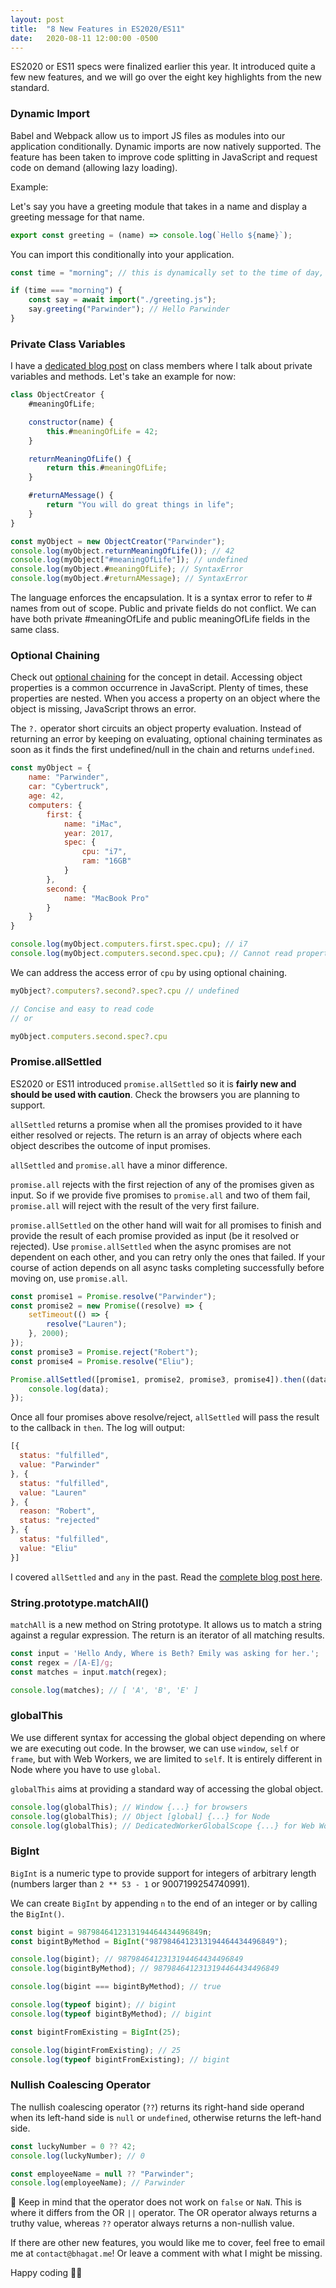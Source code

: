 ```yaml
---
layout: post
title:  "8 New Features in ES2020/ES11"
date:   2020-08-11 12:00:00 -0500
---
```


ES2020 or ES11 specs were finalized earlier this year. It introduced quite a few new features, and we will go over the eight key highlights from the new standard.

### Dynamic Import

Babel and Webpack allow us to import JS files as modules into our application conditionally. Dynamic imports are now natively supported. The feature has been taken to improve code splitting in JavaScript and request code on demand (allowing lazy loading).

Example:

Let's say you have a greeting module that takes in a name and display a greeting message for that name.

```javascript
export const greeting = (name) => console.log(`Hello ${name}`);
```

You can import this conditionally into your application.

```javascript
const time = "morning"; // this is dynamically set to the time of day, hardcoded for example

if (time === "morning") {
    const say = await import("./greeting.js");
    say.greeting("Parwinder"); // Hello Parwinder
}
```

### Private Class Variables

I have a [dedicated blog post](https://bhagat.me/blog/2020/07/21/public-private-protected-variables-classes.html) on class members where I talk about private variables and methods. Let's take an example for now:

```javascript
class ObjectCreator {
    #meaningOfLife;

    constructor(name) {
        this.#meaningOfLife = 42;
    }

    returnMeaningOfLife() {
        return this.#meaningOfLife;
    }

    #returnAMessage() {
        return "You will do great things in life";
    }
}

const myObject = new ObjectCreator("Parwinder");
console.log(myObject.returnMeaningOfLife()); // 42
console.log(myObject["#meaningOfLife"]); // undefined
console.log(myObject.#meaningOfLife); // SyntaxError
console.log(myObject.#returnAMessage); // SyntaxError
```

The language enforces the encapsulation. It is a syntax error to refer to # names from out of scope. Public and private fields do not conflict. We can have both private #meaningOfLife and public meaningOfLife fields in the same class.

### Optional Chaining

Check out [optional chaining](https://bhagat.me/blog/2020/06/16/optional-chaining.html) for the concept in detail. Accessing object properties is a common occurrence in JavaScript. Plenty of times, these properties are nested. When you access a property on an object where the object is missing, JavaScript throws an error.

The `?.` operator short circuits an object property evaluation. Instead of returning an error by keeping on evaluating, optional chaining terminates as soon as it finds the first undefined/null in the chain and returns `undefined`.

```javascript
const myObject = {
    name: "Parwinder",
    car: "Cybertruck",
    age: 42,
    computers: {
        first: {
            name: "iMac",
            year: 2017,
            spec: {
                cpu: "i7",
                ram: "16GB"
            }
        },
        second: {
            name: "MacBook Pro"
        }
    }
}

console.log(myObject.computers.first.spec.cpu); // i7
console.log(myObject.computers.second.spec.cpu); // Cannot read property 'cpu' of undefined
```

We can address the access error of `cpu` by using optional chaining.

```javascript
myObject?.computers?.second?.spec?.cpu // undefined

// Concise and easy to read code
// or

myObject.computers.second.spec?.cpu
```

### Promise.allSettled

ES2020 or ES11 introduced `promise.allSettled` so it is **fairly new and should be used with caution**. Check the browsers you are planning to support.

`allSettled` returns a promise when all the promises provided to it have either resolved or rejects. The return is an array of objects where each object describes the outcome of input promises.

`allSettled` and `promise.all` have a minor difference.

`promise.all` rejects with the first rejection of any of the promises given as input. So if we provide five promises to `promise.all` and two of them fail, `promise.all` will reject with the result of the very first failure.

`promise.allSettled` on the other hand will wait for all promises to finish and provide the result of each promise provided as input (be it resolved or rejected). Use `promise.allSettled` when the async promises are not dependent on each other, and you can retry only the ones that failed. If your course of action depends on all async tasks completing successfully before moving on, use `promise.all`.

```javascript
const promise1 = Promise.resolve("Parwinder");
const promise2 = new Promise((resolve) => {
    setTimeout(() => {
        resolve("Lauren");
    }, 2000);
});
const promise3 = Promise.reject("Robert");
const promise4 = Promise.resolve("Eliu");

Promise.allSettled([promise1, promise2, promise3, promise4]).then((data) => {
    console.log(data);
});
```

Once all four promises above resolve/reject, `allSettled` will pass the result to the callback in `then`. The log will output:

```javascript
[{
  status: "fulfilled",
  value: "Parwinder"
}, {
  status: "fulfilled",
  value: "Lauren"
}, {
  reason: "Robert",
  status: "rejected"
}, {
  status: "fulfilled",
  value: "Eliu"
}]
```

I covered `allSettled` and `any` in the past. Read the [complete blog post here](https://bhagat.me/blog/2020/06/22/new-promise-methods-allsettled-any.html).

### String.prototype.matchAll()

`matchAll` is a new method on String prototype. It allows us to match a string against a regular expression. The return is an iterator of all matching results.

```javascript
const input = 'Hello Andy, Where is Beth? Emily was asking for her.';
const regex = /[A-E]/g;
const matches = input.match(regex);

console.log(matches); // [ 'A', 'B', 'E' ]
```

### globalThis

We use different syntax for accessing the global object depending on where we are executing out code. In the browser, we can use `window`, `self` or `frame`, but with Web Workers, we are limited to `self`. It is entirely different in Node where you have to use `global`.

`globalThis` aims at providing a standard way of accessing the global object.

```javascript
console.log(globalThis); // Window {...} for browsers
console.log(globalThis); // Object [global] {...} for Node
console.log(globalThis); // DedicatedWorkerGlobalScope {...} for Web Workers
```

### BigInt

`BigInt` is a numeric type to provide support for integers of arbitrary length (numbers larger than `2 ** 53 - 1` or 9007199254740991).

We can create `BigInt` by appending `n` to the end of an integer or by calling the `BigInt()`.

```javascript
const bigint = 9879846412313194464434496849n;
const bigintByMethod = BigInt("9879846412313194464434496849");

console.log(bigint); // 9879846412313194464434496849
console.log(bigintByMethod); // 9879846412313194464434496849

console.log(bigint === bigintByMethod); // true

console.log(typeof bigint); // bigint
console.log(typeof bigintByMethod); // bigint

const bigintFromExisting = BigInt(25);

console.log(bigintFromExisting); // 25
console.log(typeof bigintFromExisting); // bigint
```

### Nullish Coalescing Operator

The nullish coalescing operator (`??`) returns its right-hand side operand when its left-hand side is `null` or `undefined`, otherwise returns the left-hand side.

```javascript
const luckyNumber = 0 ?? 42;
console.log(luckyNumber); // 0

const employeeName = null ?? "Parwinder";
console.log(employeeName); // Parwinder
```

🚨 Keep in mind that the operator does not work on `false` or `NaN`. This is where it differs from the OR `||` operator. The OR operator always returns a truthy value, whereas `??` operator always returns a non-nullish value.

If there are other new features, you would like me to cover, feel free to email me at `contact@bhagat.me`! Or leave a comment with what I might be missing.

Happy coding 👋🏼
